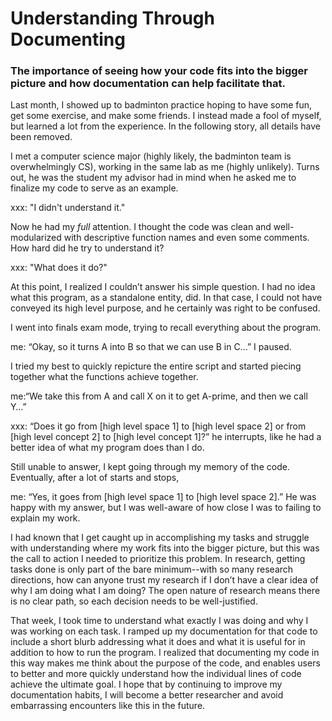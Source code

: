 # Understanding Through Documenting
### The importance of seeing how your code fits into the bigger picture and how documentation can help facilitate that.

Last month, I showed up to badminton practice hoping to have some fun, get some exercise, and make some friends. I instead made a fool of myself, but learned a lot from the experience. In the following story, all details have been removed.

I met a computer science major (highly likely, the badminton team is overwhelmingly CS), working in the same lab as me (highly unlikely). Turns out, he was the student my advisor had in mind when he asked me to finalize my code to serve as an example.

xxx: "I didn't understand it."

Now he had my *full* attention. I thought the code was clean and well-modularized with descriptive function names and even some comments. How hard did he try to understand it?

xxx: "What does it do?"

At this point, I realized I couldn’t answer his simple question. I had no idea what this program, as a standalone entity, did. In that case, I could not have conveyed its high level purpose, and he certainly was right to be confused.

I went into finals exam mode, trying to recall everything about the program.

me: “Okay, so it turns A into B so that we can use B in C...” I paused.

I tried my best to quickly repicture the entire script and started piecing together what the functions achieve together.

me:“We take this from A and call X on it to get A-prime, and then we call Y…”

xxx: “Does it go from [high level space 1] to [high level space 2] or from [high level concept 2] to [high level concept 1]?” he interrupts, like he had a better idea of what my program does than I do.

Still unable to answer, I kept going through my memory of the code. Eventually, after a lot of starts and stops,

me: “Yes, it goes from [high level space 1] to [high level space 2].” He was happy with my answer, but I was well-aware of how close I was to failing to explain my work.

I had known that I get caught up in accomplishing my tasks and struggle with understanding where my work fits into the bigger picture, but this was the call to action I needed to prioritize this problem. In research, getting tasks done is only part of the bare minimum--with so many research directions, how can anyone trust my research if I don’t have a clear idea of why I am doing what I am doing? The open nature of research means there is no clear path, so each decision needs to be well-justified.

That week, I took time to understand what exactly I was doing and why I was working on each task. I ramped up my documentation for that code to include a short blurb addressing what it does and what it is useful for in addition to how to run the program. I realized that documenting my code in this way makes me think about the purpose of the code, and enables users to better and more quickly understand how the individual lines of code achieve the ultimate goal. I hope that by continuing to improve my documentation habits, I will become a better researcher and avoid embarrassing encounters like this in the future.

